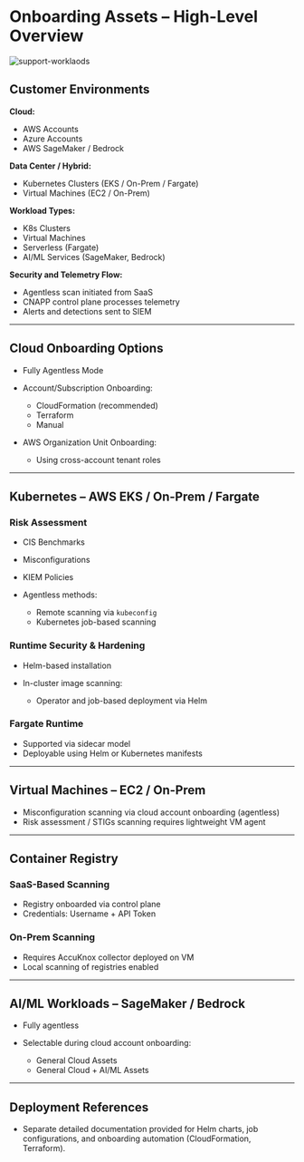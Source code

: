 # Onboarding Assets – High-Level Overview

<img src="https://i.ibb.co/7dFjz13S/support-worklaods.png" alt="support-worklaods" border="0">

## Customer Environments

**Cloud:**

- AWS Accounts
- Azure Accounts
- AWS SageMaker / Bedrock

**Data Center / Hybrid:**

- Kubernetes Clusters (EKS / On-Prem / Fargate)
- Virtual Machines (EC2 / On-Prem)

**Workload Types:**

- K8s Clusters
- Virtual Machines
- Serverless (Fargate)
- AI/ML Services (SageMaker, Bedrock)

**Security and Telemetry Flow:**

- Agentless scan initiated from SaaS
- CNAPP control plane processes telemetry
- Alerts and detections sent to SIEM

---

## Cloud Onboarding Options

- Fully Agentless Mode
- Account/Subscription Onboarding:

  - CloudFormation (recommended)
  - Terraform
  - Manual

- AWS Organization Unit Onboarding:

  - Using cross-account tenant roles

---

## Kubernetes – AWS EKS / On-Prem / Fargate

### Risk Assessment

- CIS Benchmarks
- Misconfigurations
- KIEM Policies
- Agentless methods:

  - Remote scanning via `kubeconfig`
  - Kubernetes job-based scanning

### Runtime Security & Hardening

- Helm-based installation
- In-cluster image scanning:

  - Operator and job-based deployment via Helm

### Fargate Runtime

- Supported via sidecar model
- Deployable using Helm or Kubernetes manifests

---

## Virtual Machines – EC2 / On-Prem

- Misconfiguration scanning via cloud account onboarding (agentless)
- Risk assessment / STIGs scanning requires lightweight VM agent

---

## Container Registry

### SaaS-Based Scanning

- Registry onboarded via control plane
- Credentials: Username + API Token

### On-Prem Scanning

- Requires AccuKnox collector deployed on VM
- Local scanning of registries enabled

---

## AI/ML Workloads – SageMaker / Bedrock

- Fully agentless
- Selectable during cloud account onboarding:

  - General Cloud Assets
  - General Cloud + AI/ML Assets

---

## Deployment References

- Separate detailed documentation provided for Helm charts, job configurations, and onboarding automation (CloudFormation, Terraform).
